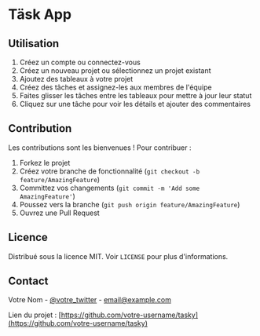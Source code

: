 # Täsk App

## Utilisation

1. Créez un compte ou connectez-vous
2. Créez un nouveau projet ou sélectionnez un projet existant
3. Ajoutez des tableaux à votre projet
4. Créez des tâches et assignez-les aux membres de l'équipe
5. Faites glisser les tâches entre les tableaux pour mettre à jour leur statut
6. Cliquez sur une tâche pour voir les détails et ajouter des commentaires

## Contribution

Les contributions sont les bienvenues ! Pour contribuer :

1. Forkez le projet
2. Créez votre branche de fonctionnalité (`git checkout -b feature/AmazingFeature`)
3. Committez vos changements (`git commit -m 'Add some AmazingFeature'`)
4. Poussez vers la branche (`git push origin feature/AmazingFeature`)
5. Ouvrez une Pull Request

## Licence

Distribué sous la licence MIT. Voir `LICENSE` pour plus d'informations.

## Contact

Votre Nom - [@votre_twitter](https://twitter.com/votre_twitter) - email@example.com

Lien du projet : [https://github.com/votre-username/tasky](https://github.com/votre-username/tasky)

